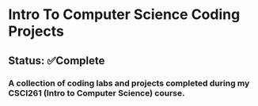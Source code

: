 # Intro To Computer Science Coding Projects
## Status: ✅Complete
### A collection of coding labs and projects completed during my CSCI261 (Intro to Computer Science) course.
